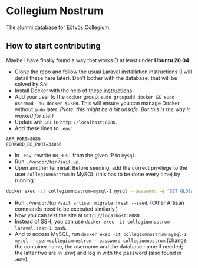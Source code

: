 # Collegium Nostrum

The alumni database for Eötvös Collegium.

## How to start contributing

Maybe I have finally found a way that works:D at least under **Ubuntu 20.04**.

- Clone the repo and follow the usual Laravel installation instructions (I will detail these here later). Don't bother with the database; that will be solved by Sail.
- Install Docker with the help of [these instructions](https://docs.docker.com/engine/install/ubuntu/).
- Add your user to the `docker` group: `sudo groupadd docker && sudo usermod -aG docker $USER`. This will ensure you can manage Docker without `sudo` later. _(Note: this might be a bit unsafe. But this is the way it worked for me.)_
- Update `APP_URL` to `http://localhost:8080`.
- Add these lines to `.env`:
```
APP_PORT=8080
FORWARD_DB_PORT=33066
```
- In `.env`, rewrite `DB_HOST` from the given IP to `mysql`.
- Run `./vendor/bin/sail up`.
- Open another terminal. Before seeding, add the correct privilege to the user `collegiumnostrum` in MySQL (this has to be done every time) by running:

```sh
docker exec -it collegiumnostrum-mysql-1 mysql --password -e "SET GLOBAL log_bin_trust_function_creators = 1;"
```

- Run `./vendor/bin/sail artisan migrate:fresh --seed`. (Other Artisan commands need to be executed similarly.)
- Now you can test the site at `http://localhost:8080`.
- Instead of SSH, you can use `docker exec -it collegiumnostrum-laravel.test-1 bash`.
- And to access MySQL, run `docker exec -it collegiumnostrum-mysql-1 mysql --user=collegiumnostrum --password collegiumnostrum` (change the container name, the username and the database name if needed; the latter two are in .env) and log in with the password (also found in .env).
